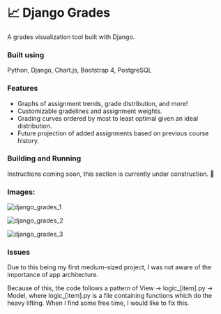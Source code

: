 # 📈 Django Grades

A grades visualization tool built with Django. 

### Built using ###

Python, Django, Chart.js, Bootstrap 4, PostgreSQL

### Features ###

* Graphs of assignment trends, grade distribution, and more!
* Customizable gradelines and assignment weights.
* Grading curves ordered by most to least optimal given an ideal distribution.
* Future projection of added assignments based on previous course history.

### Building and Running ###

Instructions coming soon, this section is currently under construction. 👷

### Images:

![django_grades_1](https://github.com/avhagedorn/DjangoGrades/assets/66842958/61607d19-8e16-4689-861d-7b314463943c)

![django_grades_2](https://github.com/avhagedorn/DjangoGrades/assets/66842958/67ae4f42-3cd3-4640-9b6e-d3ac07797ac7)

![django_grades_3](https://github.com/avhagedorn/DjangoGrades/assets/66842958/bf53099b-023c-4ccc-9205-ad442270c685)


### Issues ###

Due to this being my first medium-sized project, I was not aware of the importance of app architecture.

Because of this, the code follows a pattern of View -> logic_[item].py -> Model, where logic_[item].py is a file containing functions which do the heavy lifting. When I find some free time, I would like to fix this.
